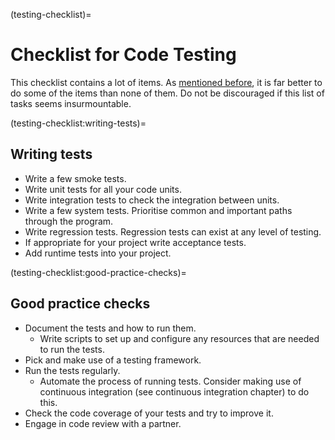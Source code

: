 (testing-checklist)=
# Checklist for Code Testing

This checklist contains a lot of items.
As [mentioned before](#rr-testing-write-tests), it is far better to do some of the items than none of them.
Do not be discouraged if this list of tasks seems insurmountable.

(testing-checklist:writing-tests)=
## Writing tests

- Write a few smoke tests.
- Write unit tests for all your code units.
- Write integration tests to check the integration between units.
- Write a few system tests. Prioritise common and important paths through the program.
- Write regression tests. Regression tests can exist at any level of testing.
- If appropriate for your project write acceptance tests.
- Add runtime tests into your project.

(testing-checklist:good-practice-checks)=
## Good practice checks

- Document the tests and how to run them.
  - Write scripts to set up and configure any resources that are needed to run the tests.
- Pick and make use of a testing framework.
- Run the tests regularly.
  - Automate the process of running tests. Consider making use of continuous integration (see continuous integration chapter) to do this.
- Check the code coverage of your tests and try to improve it.
- Engage in code review with a partner.
